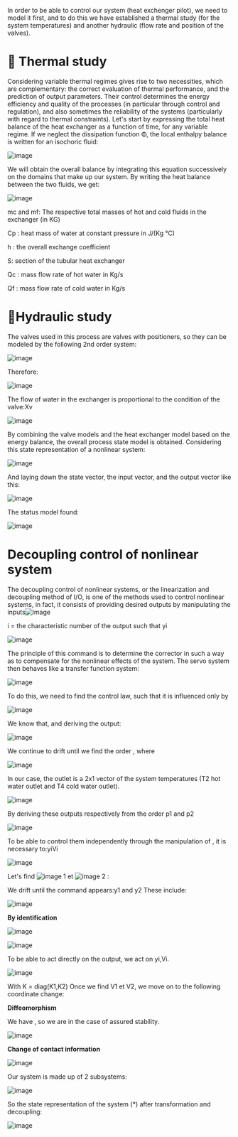 In order to be able to control our system (heat exchenger pilot), we need to model it first, and to do this we have established a thermal study (for the system temperatures) and another hydraulic (flow rate and position of the valves).

**🔑 Thermal study**
=====
Considering variable thermal regimes gives rise to two necessities, which are complementary: the correct evaluation of thermal performance, and the prediction of output parameters. Their control determines the energy efficiency and quality of the processes (in particular through control and regulation), and also sometimes the reliability of the systems (particularly with regard to thermal constraints). Let's start by expressing the total heat balance of the heat exchanger as a function of time, for any variable regime. If we neglect the dissipation function Φ, the local enthalpy balance is written for an isochoric fluid:

![image](https://github.com/EDDAHBI-OUMAIMA/advanced-command-project/assets/147321335/2be4721a-ca26-4918-8166-231e255e7599)

We will obtain the overall balance by integrating this equation successively on the domains that make up our system.
By writing the heat balance between the two fluids, we get:

![image](https://github.com/EDDAHBI-OUMAIMA/advanced-command-project/assets/147321335/912f050f-2128-4d46-8aa4-b20596b56203)

mc and mf: The respective total masses of hot and cold fluids in the exchanger (in KG)

Cp : heat mass of water at constant pressure in J/(Kg °C)

h : the overall exchange coefficient

S: section of the tubular heat exchanger

Qc : mass flow rate of hot water in Kg/s

Qf : mass flow rate of cold water in Kg/s

**🔑Hydraulic study**
=====

The valves used in this process are valves with positioners, so they can be modeled by the following 2nd order system:

![image](https://github.com/EDDAHBI-OUMAIMA/advanced-command-project/assets/147321335/0f97d9fb-7f04-42d6-bd3a-30089a890ded)

Therefore:

![image](https://github.com/EDDAHBI-OUMAIMA/advanced-command-project/assets/147321335/32c15c4d-705b-4d2b-aa58-0903b1cc5c22)

The flow of water in the exchanger is proportional to the condition of the valve:Xv

![image](https://github.com/EDDAHBI-OUMAIMA/advanced-command-project/assets/147321335/008c2548-fb55-4044-9191-bbcdd8ed281b)

By combining the valve models and the heat exchanger model based on the energy balance, the overall process state model is obtained.
Considering this state representation of a nonlinear system:

![image](https://github.com/EDDAHBI-OUMAIMA/advanced-command-project/assets/147321335/41e64dd4-55c5-4408-be57-d2eee51f7efd)


And laying down the state vector, the input vector, and the output vector like this:

![image](https://github.com/EDDAHBI-OUMAIMA/advanced-command-project/assets/147321335/b8090153-c06c-4487-8ea8-a2f650a03a76)

 The status model found:

 ![image](https://github.com/EDDAHBI-OUMAIMA/advanced-command-project/assets/147321335/d909fc42-cd80-4ed9-a75c-11a8cde51bd2)

 **Decoupling control of nonlinear system**
 ====
 The decoupling control of nonlinear systems, or the linearization and decoupling method of I/O, is one of the methods used to control nonlinear systems, in fact, it consists of providing desired outputs by manipulating the inputs![image](https://github.com/EDDAHBI-OUMAIMA/advanced-command-project/assets/147321335/d85af57a-eebb-4a40-b4fc-2a5ca451dad2)
 
i = the characteristic number of the output such that yi

![image](https://github.com/EDDAHBI-OUMAIMA/advanced-command-project/assets/147321335/aff9a6a4-4c0f-4886-bb5d-fd04246283ce)

The principle of this command is to determine the corrector in such a way as to compensate for the nonlinear effects of the system.
The servo system then behaves like a transfer function system:

![image](https://github.com/EDDAHBI-OUMAIMA/advanced-command-project/assets/147321335/2dc2c7eb-39bc-4a17-a5c9-d745511ab0d5)


To do this, we need to find the control law, such that it is influenced only by

![image](https://github.com/EDDAHBI-OUMAIMA/advanced-command-project/assets/147321335/4a87a0d0-2851-4272-a19f-f1cdba3205bb)

We know that, and deriving the output: 

![image](https://github.com/EDDAHBI-OUMAIMA/advanced-command-project/assets/147321335/a44b0b01-5438-410f-be66-811399b1398d)

We continue to drift until we find the order , where 
 
 ![image](https://github.com/EDDAHBI-OUMAIMA/advanced-command-project/assets/147321335/9b936d5c-8f40-43f4-97bd-9bae9ea71cd6)


In our case, the outlet is a 2x1 vector of the system temperatures (T2 hot water outlet and T4 cold water outlet).

![image](https://github.com/EDDAHBI-OUMAIMA/advanced-command-project/assets/147321335/cf0fea14-f12e-45b2-9039-62cf96c057b0)

	
By deriving these outputs respectively from the order p1 and p2

![image](https://github.com/EDDAHBI-OUMAIMA/advanced-command-project/assets/147321335/c1b05235-14b6-4d89-91d2-eacf60e25cbe)


To be able to control them independently through the manipulation of , it is necessary to:yiVi

![image](https://github.com/EDDAHBI-OUMAIMA/advanced-command-project/assets/147321335/ac72f649-93f6-40f5-897a-6fef91eb9a5e)


Let's find ![image](https://github.com/EDDAHBI-OUMAIMA/advanced-command-project/assets/147321335/d7e166cc-cff9-483a-8e83-3da52c72dc45)
 1 et ![image](https://github.com/EDDAHBI-OUMAIMA/advanced-command-project/assets/147321335/ddc69b3c-1c47-4ce3-a01c-b92b4005f432)
 2 :
 
We drift until the command appears:y1 and y2
These include:  

![image](https://github.com/EDDAHBI-OUMAIMA/advanced-command-project/assets/147321335/5ec80c45-ab98-4fe4-9a08-072329656886)


**By identification**

![image](https://github.com/EDDAHBI-OUMAIMA/advanced-command-project/assets/147321335/f37558b7-e4d4-43af-9846-2a805951288c)

![image](https://github.com/EDDAHBI-OUMAIMA/advanced-command-project/assets/147321335/ff7763f0-f9dd-44eb-a9b1-4e2467761286)


To be able to act directly on the output, we act on yi,Vi.

![image](https://github.com/EDDAHBI-OUMAIMA/advanced-command-project/assets/147321335/2f8e39b8-2b07-4a5a-ade7-9398fe946b37)

With K = diag(K1,K2)
Once we find V1 et V2, we move on to the following coordinate change:

**Diffeomorphism**

We have , so we are in the case of assured stability.

![image](https://github.com/EDDAHBI-OUMAIMA/advanced-command-project/assets/147321335/5e7204ad-6f8b-4747-93c5-f23beb4147e5)

**Change of contact information**

![image](https://github.com/EDDAHBI-OUMAIMA/advanced-command-project/assets/147321335/c416ea23-9fc5-4909-8a5c-2a66a3ba20a8)


Our system is made up of 2 subsystems:

![image](https://github.com/EDDAHBI-OUMAIMA/advanced-command-project/assets/147321335/3da18089-9bbe-48b9-8c03-2e7cceeabdff)

So the state representation of the system (*) after transformation and decoupling:

![image](https://github.com/EDDAHBI-OUMAIMA/advanced-command-project/assets/147321335/d3579961-9f6e-496c-b577-4ad0663880f9)




 






